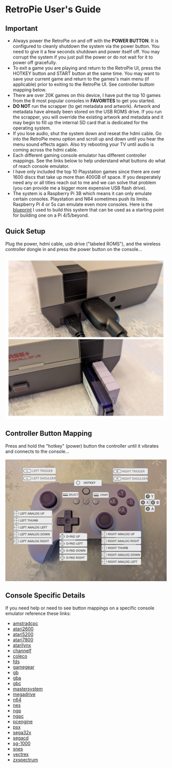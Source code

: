 # RetroPie User's Guide

## Important

* Always power the RetroPie on and off with the **POWER BUTTON**. It is configured to cleanly shutdown the system via the power button. You need to give it a few seconds shutdown and power itself off. You may corrupt the system if you just pull the power or do not wait for it to power off gracefully.
* To exit a game you are playing and return to the RetroPie UI, press the HOTKEY button and START button at the same time. You may want to save your current game and return to the games's main menu (if applicable) prior to exiting to the RetroPie UI. See controller buttom mapping below.
* There are over 20K games on this device, I have put the top 10 games from the 8 most popular consoles in **FAVORITES** to get you started.
* **DO NOT** run the scrapper (to get metadata and artwork). Artwork and metadata have already been stored on the USB ROMS drive. If you run the scrapper, you will override the existing artwork and metadata and it may begin to fill up the internal SD card that is dedicated for the operating system.
* If you lose audio, shut the system down and reseat the hdmi cable. Go into the RetroPie menu option and scroll up and down until you hear the menu sound effects again. Also try rebooting your TV until audio is coming across the hdmi cable.
* Each different gaming console emulator has different controller mappings. See the links below to help understand what buttons do what of reach console emulator.
* I have only included the top 10 Playstation games since there are over 1600 discs that take up more than 400GB of space. If you desperately need any or all titles reach out to me and we can solve that problem (you can provide me a bigger more expensive USB flash drive).
* The system is a Raspberry Pi 3B which means it can only emulate certain consoles. Playstation and N64 sometimes push its limits. Raspberry Pi 4 or 5s can emulate even more consoles. Here is the [blueprint](https://github.com/seanwo/how-to/blob/master/retropie/retropie.md) I used to build this system that can be used as a starting point for building one on a Pi 4/5/beyond.

## Quick Setup

Plug the power, hdmi cable, usb drive ("labeled ROMS"), and the wireless controller dongle in and press the power button on the console...</br>
</br>
![alt text](setup.jpeg "quick setup")

## Controller Button Mapping

Press and hold the "hotkey" (power) button the controller until it vibrates and connects to the console...</br>
</br>
![alt text](controller.labeled.jpeg "controller mapping")

## Console Specific Details

If you need help or need to see button mappings on a specific console emulator reference these links:

* [amstradcpc](https://retropie.org.uk/docs/Amstrad-CPC/)
* [atari2600](https://retropie.org.uk/docs/Atari-2600/)
* [atari5200](https://retropie.org.uk/docs/Atari-800-and-5200/)
* [atari7800](https://retropie.org.uk/docs/Atari-7800/)
* [atarilynx](https://retropie.org.uk/docs/Atari-Lynx/)
* [channelf](https://retropie.org.uk/docs/Fairchild-ChannelF/)
* [coleco](https://retropie.org.uk/docs/Colecovision/)
* [fds](https://retropie.org.uk/docs/Famicom-Disk-System/)
* [gamegear](https://retropie.org.uk/docs/Game-Gear/)
* [gb](https://retropie.org.uk/docs/Game-Boy/)
* [gba](https://retropie.org.uk/docs/Game-Boy-Advance/)
* [gbc](https://retropie.org.uk/docs/Game-Boy-Color/)
* [mastersystem](https://retropie.org.uk/docs/Master-System/)
* [megadrive](https://retropie.org.uk/docs/Mega-Drive-Genesis/)
* [n64](https://retropie.org.uk/docs/Nintendo-64/)
* [nes](https://retropie.org.uk/docs/Nintendo-Entertainment-System/)
* [ngp](https://retropie.org.uk/docs/Neo-Geo-Pocket/)
* [ngpc](https://retropie.org.uk/docs/Neo-Geo-Pocket-Color/)
* [pcengine](https://retropie.org.uk/docs/PC-Engine/)
* [psx](https://retropie.org.uk/docs/Playstation-1/)
* [sega32x](https://retropie.org.uk/docs/Sega-32X/)
* [segacd](https://retropie.org.uk/docs/Sega-CD/)
* [sg-1000](https://retropie.org.uk/docs/SG-1000/)
* [snes](https://retropie.org.uk/docs/Super-Nintendo-Entertainment-System/)
* [vectrex](https://retropie.org.uk/docs/Vectrex/)
* [zxspectrum](https://retropie.org.uk/docs/ZX-Spectrum/)
